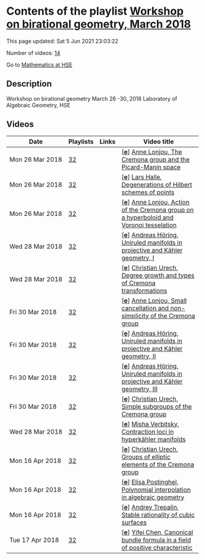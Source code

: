 # Contents of the playlist [Workshop on birational geometry, March 2018](https://www.youtube.com/playlist?list=PLq3E5oubNNoDE6HzmR6issHbejYekt53Y)

This page updated: Sat 5 Jun 2021 23:03:22

Number of videos: [14](#videos)

Go to [Mathematics at HSE](../README.md)

## Description

Workshop on birational geometry
March  26 -30, 2018
Laboratory of Algebraic Geometry, HSE

## Videos

|Date|Playlists|Links|Video title|
|---|---|---|---|
| Mon&nbsp;26&nbsp;Mar&nbsp;2018 | [32](../playlists/32 "Workshop on birational geometry, March 2018") |  | [[**e**](https://studio.youtube.com/video/pz6MMjJJCLg/edit "Edit")] [Anne Lonjou, The Cremona group and the Picard-Manin space](https://www.youtube.com/watch?v=pz6MMjJJCLg&list=PLq3E5oubNNoDE6HzmR6issHbejYekt53Y) |
| Mon&nbsp;26&nbsp;Mar&nbsp;2018 | [32](../playlists/32 "Workshop on birational geometry, March 2018") |  | [[**e**](https://studio.youtube.com/video/sGq_dDibzYI/edit "Edit")] [Lars Halle, Degenerations of Hilbert schemes of points](https://www.youtube.com/watch?v=sGq_dDibzYI&list=PLq3E5oubNNoDE6HzmR6issHbejYekt53Y) |
| Mon&nbsp;26&nbsp;Mar&nbsp;2018 | [32](../playlists/32 "Workshop on birational geometry, March 2018") |  | [[**e**](https://studio.youtube.com/video/gKG54Kok8QQ/edit "Edit")] [Anne Lonjou, Action of the Cremona group on a hyperboloid and Voronoi tesselation](https://www.youtube.com/watch?v=gKG54Kok8QQ&list=PLq3E5oubNNoDE6HzmR6issHbejYekt53Y) |
| Wed&nbsp;28&nbsp;Mar&nbsp;2018 | [32](../playlists/32 "Workshop on birational geometry, March 2018") |  | [[**e**](https://studio.youtube.com/video/BJz8Y6TK1vI/edit "Edit")] [Andreas Höring, Uniruled manifolds in projective and Kähler geometry, I](https://www.youtube.com/watch?v=BJz8Y6TK1vI&list=PLq3E5oubNNoDE6HzmR6issHbejYekt53Y) |
| Wed&nbsp;28&nbsp;Mar&nbsp;2018 | [32](../playlists/32 "Workshop on birational geometry, March 2018") |  | [[**e**](https://studio.youtube.com/video/yT51Jty-Wv4/edit "Edit")] [Christian Urech, Degree growth and types of Cremona transformations](https://www.youtube.com/watch?v=yT51Jty-Wv4&list=PLq3E5oubNNoDE6HzmR6issHbejYekt53Y) |
| Fri&nbsp;30&nbsp;Mar&nbsp;2018 | [32](../playlists/32 "Workshop on birational geometry, March 2018") |  | [[**e**](https://studio.youtube.com/video/2t4FT7q85b0/edit "Edit")] [Anne Lonjou, Small cancellation and non-simplicity of the Cremona group](https://www.youtube.com/watch?v=2t4FT7q85b0&list=PLq3E5oubNNoDE6HzmR6issHbejYekt53Y) |
| Fri&nbsp;30&nbsp;Mar&nbsp;2018 | [32](../playlists/32 "Workshop on birational geometry, March 2018") |  | [[**e**](https://studio.youtube.com/video/nxQEHOjv_5k/edit "Edit")] [Andreas Höring, Uniruled manifolds in projective and Kähler geometry, II](https://www.youtube.com/watch?v=nxQEHOjv_5k&list=PLq3E5oubNNoDE6HzmR6issHbejYekt53Y) |
| Fri&nbsp;30&nbsp;Mar&nbsp;2018 | [32](../playlists/32 "Workshop on birational geometry, March 2018") |  | [[**e**](https://studio.youtube.com/video/RiSG0-o8LcU/edit "Edit")] [Andreas Höring, Uniruled manifolds in projective and Kähler geometry, III](https://www.youtube.com/watch?v=RiSG0-o8LcU&list=PLq3E5oubNNoDE6HzmR6issHbejYekt53Y) |
| Fri&nbsp;30&nbsp;Mar&nbsp;2018 | [32](../playlists/32 "Workshop on birational geometry, March 2018") |  | [[**e**](https://studio.youtube.com/video/3y5lju5Gzok/edit "Edit")] [Christian Urech, Simple subgroups of the Cremona group](https://www.youtube.com/watch?v=3y5lju5Gzok&list=PLq3E5oubNNoDE6HzmR6issHbejYekt53Y) |
| Wed&nbsp;28&nbsp;Mar&nbsp;2018 | [32](../playlists/32 "Workshop on birational geometry, March 2018") |  | [[**e**](https://studio.youtube.com/video/xEMOsyGVpKk/edit "Edit")] [Misha Verbitsky, Contraction loci in hyperkähler manifolds](https://www.youtube.com/watch?v=xEMOsyGVpKk&list=PLq3E5oubNNoDE6HzmR6issHbejYekt53Y) |
| Mon&nbsp;16&nbsp;Apr&nbsp;2018 | [32](../playlists/32 "Workshop on birational geometry, March 2018") |  | [[**e**](https://studio.youtube.com/video/hzLfeZTiRqQ/edit "Edit")] [Christian Urech, Groups of elliptic elements of the Cremona group](https://www.youtube.com/watch?v=hzLfeZTiRqQ&list=PLq3E5oubNNoDE6HzmR6issHbejYekt53Y) |
| Mon&nbsp;16&nbsp;Apr&nbsp;2018 | [32](../playlists/32 "Workshop on birational geometry, March 2018") |  | [[**e**](https://studio.youtube.com/video/WN6eEjxWmT4/edit "Edit")] [Elisa Postinghel, Polynomial interpolation in algebraic geometry](https://www.youtube.com/watch?v=WN6eEjxWmT4&list=PLq3E5oubNNoDE6HzmR6issHbejYekt53Y) |
| Mon&nbsp;16&nbsp;Apr&nbsp;2018 | [32](../playlists/32 "Workshop on birational geometry, March 2018") |  | [[**e**](https://studio.youtube.com/video/bb06C4VVV4k/edit "Edit")] [Andrey Trepalin, Stable rationality of cubic surfaces](https://www.youtube.com/watch?v=bb06C4VVV4k&list=PLq3E5oubNNoDE6HzmR6issHbejYekt53Y) |
| Tue&nbsp;17&nbsp;Apr&nbsp;2018 | [32](../playlists/32 "Workshop on birational geometry, March 2018") |  | [[**e**](https://studio.youtube.com/video/yZAP8Vy2Ny8/edit "Edit")] [Yifei Chen, Canonical bundle formula in a field of positive characteristic](https://www.youtube.com/watch?v=yZAP8Vy2Ny8&list=PLq3E5oubNNoDE6HzmR6issHbejYekt53Y) |

